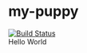# my-puppy
[![Build Status](https://travis-ci.com/zenglixing0822/my-puppy.svg?branch=master)](https://travis-ci.com/zenglixing0822/my-puppy)<br>
Hello World

